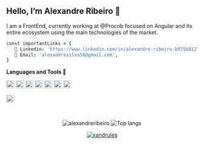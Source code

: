 ## Hello, I’m Alexandre Ribeiro 🤙

I am a FrontEnd, currently working at @Procob focused on Angular and its entire ecosystem using the main technologies of the market.

```j
const importantLinks = {
   📒 Linkedin: 'https://www.linkedin.com/in/alexandre-ribeiro-b975b0127/', 
   👋 Email: 'alexandresilva58@gmail.com',
}
```

**Languages and Tools 🚀**

<a href="https://developer.mozilla.org/en-US/docs/Web/JavaScript" title="JavaScript"><img src="https://github.com/tomchen/stack-icons/blob/master/logos/javascript.svg" alt="JavaScript" width="21px" height="21px"></a>
<a href="https://www.typescriptlang.org/" title="Typescript"><img src="https://github.com/tomchen/stack-icons/blob/master/logos/typescript-icon.svg" alt="Typescript" width="21px" height="21px"></a>
<a href="https://getbootstrap.com/" title="Bootstrap"><img src="https://github.com/tomchen/stack-icons/blob/master/logos/bootstrap.svg" alt="Bootstrap" width="21px" height="21px"></a>
<a href="https://www.w3.org/TR/html5/" title="HTML5"><img src="https://github.com/tomchen/stack-icons/blob/master/logos/html-5.svg" alt="HTML5" width="21px" height="21px"></a>
<a href="https://nodejs.org/" title="Node.js"><img src="https://github.com/tomchen/stack-icons/blob/master/logos/nodejs-icon.svg" alt="Node.js" width="21px" height="21px"></a>
<a href="https://angular.io/" title="Angular"><img src="https://github.com/tomchen/stack-icons/blob/master/logos/angular-icon.svg" alt="Angular" width="21px" height="21px"></a>
<a href="https://git-scm.com/" title="Git"><img src="https://github.com/tomchen/stack-icons/blob/master/logos/git-icon.svg" alt="Git" width="21px" height="21px"></a>

<a href="https://code.visualstudio.com/" title="Visual Studio Code"><img src="https://github.com/tomchen/stack-icons/blob/master/logos/visual-studio-code.svg" alt="Visual Studio Code" width="21px" height="21px"></a>

<br />

<p align="center">
  <img src="https://github-readme-stats.vercel.app/api?username=xandrules&show_icons=true&title_color=fff&icon_color=00d9ff&text_color=c9d1d9&bg_color=161b22" alt="alexandreribeiro" />
    <img src="https://github-readme-stats.vercel.app/api/top-langs/?username=xandrules&layout=compact&show_icons=true&title_color=fff&icon_color=fff&text_color=c9d1d9&bg_color=161b22" alt="Top langs" />
</p>


<p align="center">
    <a href="https://github.com/xandrules" target="_blank"><img alt="xandrules" src="https://badges.pufler.dev/visits/xandrules/xandrules?logo=GitHub&label=Visits&color=success&logoColor=white&style=flat-square"/></a>
</p>
